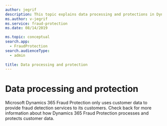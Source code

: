 ```yaml
---
author: jegrif
description: This topic explains data processing and protections in Dynamics 365 Fraud Protection.
ms.author: v-jegrif
ms.service: fraud-protection
ms.date: 08/14/2019

ms.topic: conceptual
search.app: 
  - FraudProtection
search.audienceType:
  - admin
  
title: Data processing and protection
---
```


# Data processing and protection

Microsoft Dynamics 365 Fraud Protection only uses customer data to provide fraud detection services to its customers. Check back for more information about how Dynamics 365 Fraud Protection processes and protects customer data.
